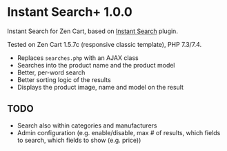 # Instant Search+ 1.0.0
Instant Search for Zen Cart, based on [Instant Search](https://github.com/torvista/InstantSearch) plugin.

Tested on Zen Cart 1.5.7c (responsive classic template), PHP 7.3/7.4.

* Replaces `searches.php` with an AJAX class
* Searches into the product name and the product model
* Better, per-word search
* Better sorting logic of the results
* Displays the product image, name and model on the result

## TODO
* Search also within categories and manufacturers
* Admin configuration (e.g. enable/disable, max # of results, which fields to search, which fields to show (e.g. price))
